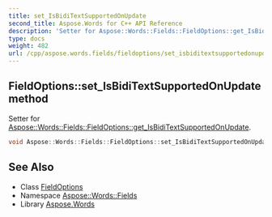 ```yaml
---
title: set_IsBidiTextSupportedOnUpdate
second_title: Aspose.Words for C++ API Reference
description: 'Setter for Aspose::Words::Fields::FieldOptions::get_IsBidiTextSupportedOnUpdate.'
type: docs
weight: 482
url: /cpp/aspose.words.fields/fieldoptions/set_isbiditextsupportedonupdate/
---
```

## FieldOptions::set_IsBidiTextSupportedOnUpdate method


Setter for [Aspose::Words::Fields::FieldOptions::get_IsBidiTextSupportedOnUpdate](../get_isbiditextsupportedonupdate/).

```cpp
void Aspose::Words::Fields::FieldOptions::set_IsBidiTextSupportedOnUpdate(bool value)
```

## See Also

* Class [FieldOptions](../)
* Namespace [Aspose::Words::Fields](../../)
* Library [Aspose.Words](../../../)
